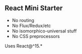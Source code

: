 ## React Mini Starter

- No routing
- No Flux/Redux/etc
- No isomorphico-universal stuff
- No CSS preprocessors

Uses React@^15.*